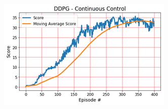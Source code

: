 

![Solution 1](https://github.com/Atrach/Deep_Reinforcement_Learning_Udacity/blob/master/Project2/DDPG/ddpg_score.png)
